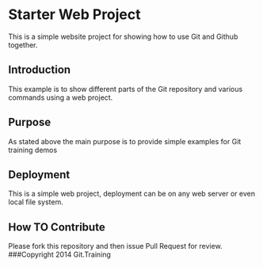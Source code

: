 # Starter Web Project
This is a simple website project for showing how to use Git and Github together.
## Introduction
This example is to show different parts of the Git repository and various commands using a web project.
## Purpose
As stated above the main purpose is to provide simple examples for Git training demos
## Deployment
This is a simple web project, deployment can be on any web server or even local file system.
## How TO Contribute
Please fork this repository and then issue Pull Request for review.
###Copyright
2014 Git.Training